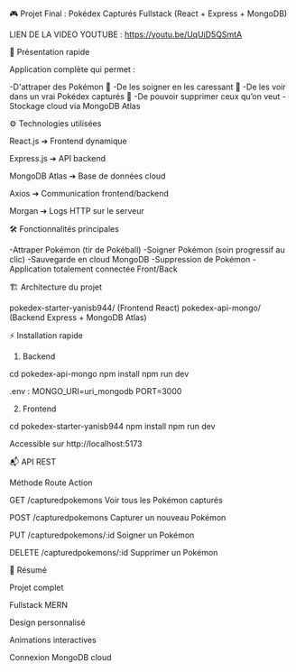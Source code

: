 🎮 Projet Final : Pokédex Capturés Fullstack (React + Express + MongoDB)

LIEN DE LA VIDEO YOUTUBE : https://youtu.be/UqUiD5QSmtA

🚀 Présentation rapide

Application complète qui permet :

-D'attraper des Pokémon 🎯
-De les soigner en les caressant 💐
-De les voir dans un vrai Pokédex capturés 💒
-De pouvoir supprimer ceux qu’on veut
-Stockage cloud via MongoDB Atlas

⚙️ Technologies utilisées

React.js ➔ Frontend dynamique

Express.js ➔ API backend

MongoDB Atlas ➔ Base de données cloud

Axios ➔ Communication frontend/backend

Morgan ➔ Logs HTTP sur le serveur

🛠️ Fonctionnalités principales

-Attraper Pokémon (tir de Pokéball)
-Soigner Pokémon (soin progressif au clic)
-Sauvegarde en cloud MongoDB
-Suppression de Pokémon
-Application totalement connectée Front/Back

🏗️ Architecture du projet

pokedex-starter-yanisb944/   (Frontend React)
pokedex-api-mongo/           (Backend Express + MongoDB Atlas)

⚡️ Installation rapide

1. Backend

cd pokedex-api-mongo
npm install
npm run dev

.env :
MONGO_URI=uri_mongodb
PORT=3000

2. Frontend

cd pokedex-starter-yanisb944
npm install
npm run dev

Accessible sur http://localhost:5173

📬 API REST

Méthode
Route
Action

GET
/capturedpokemons
Voir tous les Pokémon capturés

POST
/capturedpokemons
Capturer un nouveau Pokémon

PUT
/capturedpokemons/:id
Soigner un Pokémon

DELETE
/capturedpokemons/:id
Supprimer un Pokémon

🌟 Résumé

Projet complet

Fullstack MERN

Design personnalisé

Animations interactives

Connexion MongoDB cloud